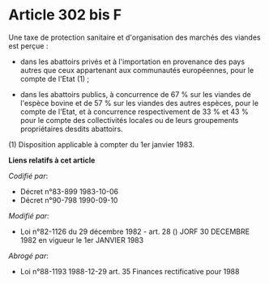 # Article 302 bis F

Une taxe de protection sanitaire et d'organisation des marchés des viandes est perçue :

- dans les abattoirs privés et à l'importation en provenance des pays autres que ceux appartenant aux communautés
européennes, pour le compte de l'Etat (1) ;

- dans les abattoirs publics, à concurrence de 67 % sur les viandes de l'espèce bovine et de 57 % sur les viandes des autres
espèces, pour le compte de l'Etat, et à concurrence respectivement de 33 % et 43 % pour le compte des collectivités locales
ou de leurs groupements propriétaires desdits abattoirs.

(1) Disposition applicable à compter du 1er janvier 1983.

**Liens relatifs à cet article**

_Codifié par_:

  - Décret n°83-899 1983-10-06
  - Décret n°90-798 1990-09-10

_Modifié par_:

  - Loi n°82-1126 du 29 décembre 1982 - art. 28 () JORF 30 DECEMBRE 1982 en vigueur le 1er JANVIER 1983

_Abrogé par_:

  - Loi n°88-1193 1988-12-29 art. 35 Finances rectificative pour 1988
